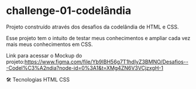 # challenge-01-codelândia

Projeto construído através dos desafios da codelândia de HTML e CSS.

Esse projeto tem o intuito de testar meus conhecimentos e ampliar cada vez mais 
meus conhecimentos em CSS.

Link para acessar o Mockup do projeto:https://www.figma.com/file/Yb9IBH56g7T1hdIyZ3BMNO/Desafios---Codel%C3%A2ndia?node-id=0%3A1&t=XMg4ZN6V3VCjzxgH-1

🛠 Tecnologias
HTML
CSS
